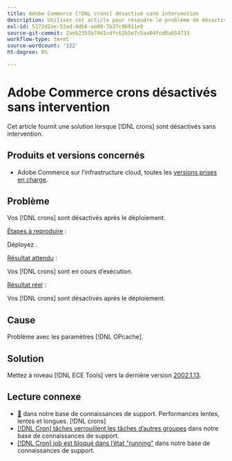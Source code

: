 ```yaml
---
title: Adobe Commerce [!DNL crons] désactivé sans intervention
description: Utilisez cet article pour résoudre le problème de désactivation de [!DNL crons] sans intervention.
exl-id: 5172d2ae-53ad-4db6-ae00-7b27c96911e9
source-git-commit: 2aeb2355b74d1cdfc62b5e7c5aa04fcd0a654733
workflow-type: tm+mt
source-wordcount: '122'
ht-degree: 0%

---
```


# Adobe Commerce crons désactivés sans intervention

Cet article fournit une solution lorsque [!DNL crons] sont désactivés sans intervention.

## Produits et versions concernés

* Adobe Commerce sur l’infrastructure cloud, toutes les [versions prises en charge](https://www.adobe.com/content/dam/cc/en/legal/terms/enterprise/pdfs/Adobe-Commerce-Software-Lifecycle-Policy.pdf).

## Problème

Vos [!DNL crons] sont désactivés après le déploiement.

<u>Étapes à reproduire</u> :

Déployez .

<u>Résultat attendu</u> :

Vos [!DNL crons] sont en cours d’exécution.

<u>Résultat réel</u> :

Vos [!DNL crons] sont désactivés après le déploiement.

## Cause

Problème avec les paramètres [!DNL OPcache].

## Solution

Mettez à niveau [!DNL ECE Tools] vers la dernière version [2002.1.13](https://experienceleague.adobe.com/fr/docs/commerce-cloud-service/user-guide/release-notes/ece-tools-package#v2002113).

## Lecture connexe

* [&#128279;](https://experienceleague.adobe.com/docs/commerce-knowledge-base/kb/troubleshooting/miscellaneous/slow-performance-slow-and-long-running-crons.html?lang=fr) dans notre base de connaissances de support. Performances lentes, lentes et longues. [!DNL crons]
* [[!DNL Cron] tâches verrouillent les tâches d’autres groupes](https://experienceleague.adobe.com/docs/commerce-knowledge-base/kb/troubleshooting/miscellaneous/cron-tasks-lock-tasks-from-other-groups.html?lang=fr) dans notre base de connaissances de support.
* [[!DNL Cron] job est bloqué dans l’état &quot;running&quot;](https://experienceleague.adobe.com/docs/commerce-knowledge-base/kb/troubleshooting/miscellaneous/cron-job-is-stuck-in-running-status.html?lang=fr) dans notre base de connaissances de support.
